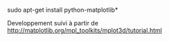  sudo apt-get install python-matplotlib*

Developpement suivi à partir de http://matplotlib.org/mpl_toolkits/mplot3d/tutorial.html

